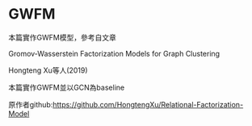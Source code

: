# GWFM

本篇實作GWFM模型，參考自文章

Gromov-Wasserstein Factorization Models for Graph Clustering

Hongteng Xu等人(2019)



本篇實作GWFM並以GCN為baseline

原作者github:https://github.com/HongtengXu/Relational-Factorization-Model



